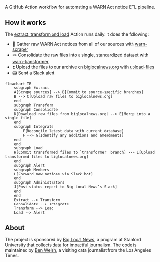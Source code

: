 A GitHub Action workflow for automating a WARN Act notice ETL pipeline.

## How it works

The [extract, transform and load](https://github.com/biglocalnews/warn-github-flow/actions/workflows/etl.yml) Action runs daily. It does the following:

- 🔪 Gather raw WARN Act notices from all of our sources with [warn-scraper](https://github.com/biglocalnews/warn-scraper)
- 🪢 Consolidate the raw files into a single, standardized dataset with [warn-transformer](https://github.com/biglocalnews/warn-transformer)
- ⏫ Upload the files to our archive on [biglocalnews.org](https://biglocalnews.org) with [upload-files](https://github.com/biglocalnews/upload-files)
- 📟 Send a Slack alert

```mermaid
flowchart TB
    subgraph Extract
    A[Scrape sources] --> B[Commit to source-specific branches]
    B --> C[Upload raw files to biglocalnews.org]
    end
    subgraph Transform
    subgraph Consolidate
    D[Download raw files from biglocalnews.org] --> E[Merge into a single file]
    end
    subgraph Integrate
        F[Reconcile latest data with current database]
        F --> G[Identify any additions and amendments]
    end
    end
    subgraph Load
    H[Commit transformed files to `transformer` branch] --> I[Upload transformed files to biglocalnews.org]
    end
    subgraph Alert
    subgraph Members
    L[Forward new notices via Slack bot]
    end
    subgraph Administrators
    J[Post status report to Big Local News’s Slack]
    end
    end
    Extract --> Transform
    Consolidate --> Integrate
    Transform --> Load
    Load --> Alert
```

## About

The project is sponsored by [Big Local News](https://biglocalnews.org/#/about), a program at Stanford University that collects data for impactful journalism. The code is maintained by [Ben Welsh](https://palewi.re/who-is-ben-welsh/), a visiting data journalist from the Los Angeles Times.
